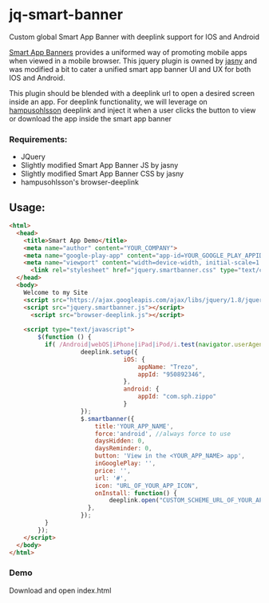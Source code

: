 # jq-smart-banner
Custom global Smart App Banner with deeplink support for IOS and Android

[Smart App Banners](http://smartappbanners.com/) provides a uniformed way of promoting mobile apps when viewed in a mobile browser. This jquery plugin is owned by [jasny](https://github.com/jasny/jquery.smartbanner) and was modified a bit to cater a unified smart app banner UI and UX for both IOS and Android.

This plugin should be blended with a deeplink url to open a desired screen inside an app. For deeplink functionality, we will leverage on [hampusohlsson](http://github.com/hampusohlsson/browser-deeplink) deeplink and inject it when a user clicks the button to view or download the app inside the smart app banner

### Requirements:
* JQuery
* Slightly modified Smart App Banner JS by jasny
* Slightly modified Smart App Banner CSS by jasny
* hampusohlsson's browser-deeplink

## Usage:
```html
<html>
  <head>
    <title>Smart App Demo</title>
    <meta name="author" content="YOUR_COMPANY">
    <meta name="google-play-app" content="app-id=YOUR_GOOGLE_PLAY_APPID">
    <meta name="viewport" content="width=device-width, initial-scale=1.0">
	  <link rel="stylesheet" href="jquery.smartbanner.css" type="text/css" media="screen">
  </head>
  <body>
    Welcome to my Site
    <script src="https://ajax.googleapis.com/ajax/libs/jquery/1.8/jquery.min.js"></script>
    <script src="jquery.smartbanner.js"></script>
	  <script src="browser-deeplink.js"></script>
	
    <script type="text/javascript">
        $(function () {
          if( /Android|webOS|iPhone|iPad|iPod/i.test(navigator.userAgent) ) {
        			deeplink.setup({
        						iOS: {
        							appName: "Trezo",
        							appId: "950892346",
        						},
        						android: {
        							appId: "com.sph.zippo"
        						}
        			});
        			$.smartbanner({ 
        				title:'YOUR_APP_NAME',
        				force:'android', //always force to use 
        				daysHidden: 0,
        				daysReminder: 0,
        				button: 'View in the <YOUR_APP_NAME> app',
        				inGooglePlay: '',
        				price: '',
        				url: '#',
        				icon: "URL_OF_YOUR_APP_ICON",
        				onInstall: function() {
        					deeplink.open("CUSTOM_SCHEME_URL_OF_YOUR_APP");
        			  },
        			});
      	  }
		});
    </script>
  </body>
</html>
```
### Demo

Download and open index.html




